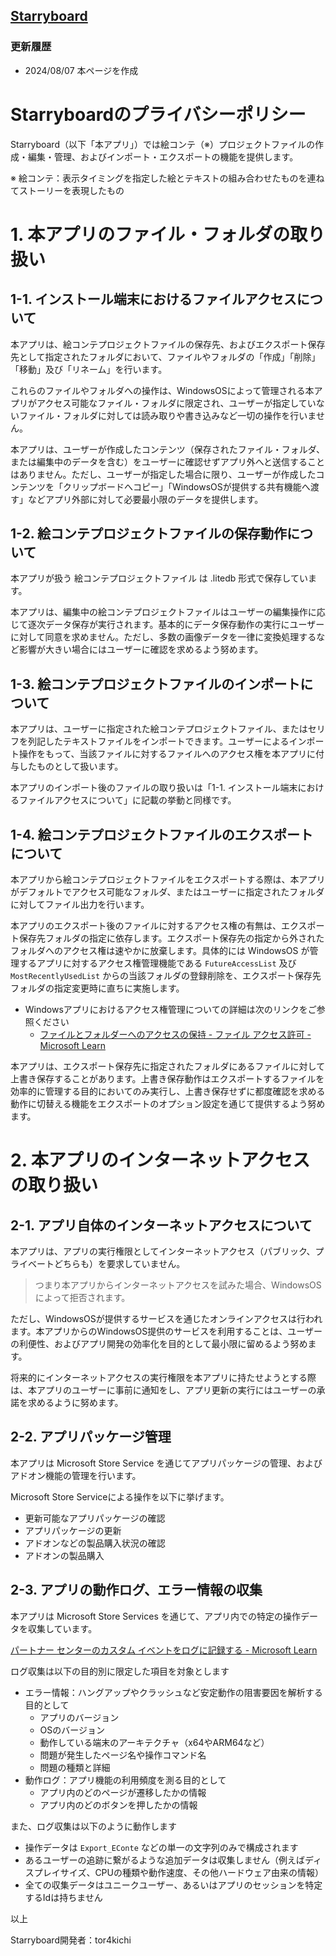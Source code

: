 
## [Starryboard](/Starryboard/about.md)

### 更新履歴

* 2024/08/07 本ページを作成

# Starryboardのプライバシーポリシー

Starryboard（以下「本アプリ」）では絵コンテ（※）プロジェクトファイルの作成・編集・管理、およびインポート・エクスポートの機能を提供します。

※ 絵コンテ：表示タイミングを指定した絵とテキストの組み合わせたものを連ねてストーリーを表現したもの
# 1. 本アプリのファイル・フォルダの取り扱い

## 1-1. インストール端末におけるファイルアクセスについて

本アプリは、絵コンテプロジェクトファイルの保存先、およびエクスポート保存先として指定されたフォルダにおいて、ファイルやフォルダの「作成」「削除」「移動」及び「リネーム」を行います。

これらのファイルやフォルダへの操作は、WindowsOSによって管理される本アプリがアクセス可能なファイル・フォルダに限定され、ユーザーが指定していないファイル・フォルダに対しては読み取りや書き込みなど一切の操作を行いません。

本アプリは、ユーザーが作成したコンテンツ（保存されたファイル・フォルダ、または編集中のデータを含む）をユーザーに確認せずアプリ外へと送信することはありません。ただし、ユーザーが指定した場合に限り、ユーザーが作成したコンテンツを「クリップボードへコピー」「WindowsOSが提供する共有機能へ渡す」などアプリ外部に対して必要最小限のデータを提供します。

## 1-2. 絵コンテプロジェクトファイルの保存動作について

本アプリが扱う 絵コンテプロジェクトファイル は .litedb 形式で保存しています。

本アプリは、編集中の絵コンテプロジェクトファイルはユーザーの編集操作に応じて逐次データ保存が実行されます。基本的にデータ保存動作の実行にユーザーに対して同意を求めません。ただし、多数の画像データを一律に変換処理するなど影響が大きい場合にはユーザーに確認を求めるよう努めます。

## 1-3. 絵コンテプロジェクトファイルのインポートについて

本アプリは、ユーザーに指定された絵コンテプロジェクトファイル、またはセリフを列記したテキストファイルをインポートできます。ユーザーによるインポート操作をもって、当該ファイルに対するファイルへのアクセス権を本アプリに付与したものとして扱います。

本アプリのインポート後のファイルの取り扱いは「1-1. インストール端末におけるファイルアクセスについて」に記載の挙動と同様です。

## 1-4. 絵コンテプロジェクトファイルのエクスポートについて

本アプリから絵コンテプロジェクトファイルをエクスポートする際は、本アプリがデフォルトでアクセス可能なフォルダ、またはユーザーに指定されたフォルダに対してファイル出力を行います。

本アプリのエクスポート後のファイルに対するアクセス権の有無は、エクスポート保存先フォルダの指定に依存します。エクスポート保存先の指定から外されたフォルダへのアクセス権は速やかに放棄します。具体的には WindowsOS が管理するアプリに対するアクセス権管理機能である `FutureAccessList` 及び `MostRecentlyUsedList` からの当該フォルダの登録削除を、エクスポート保存先フォルダの指定変更時に直ちに実施します。

* Windowsアプリにおけるアクセス権管理についての詳細は次のリンクをご参照ください
  * [ファイルとフォルダーへのアクセスの保持 - ファイル アクセス許可 - Microsoft Learn](https://learn.microsoft.com/ja-jp/windows/uwp/files/file-access-permissions#retaining-access-to-files-and-folders)


本アプリは、エクスポート保存先に指定されたフォルダにあるファイルに対して上書き保存することがあります。上書き保存動作はエクスポートするファイルを効率的に管理する目的においてのみ実行し、上書き保存せずに都度確認を求める動作に切替える機能をエクスポートのオプション設定を通じて提供するよう努めます。

# 2. 本アプリのインターネットアクセスの取り扱い

## 2-1. アプリ自体のインターネットアクセスについて

本アプリは、アプリの実行権限としてインターネットアクセス（パブリック、プライベートどちらも）を要求していません。

> つまり本アプリからインターネットアクセスを試みた場合、WindowsOSによって拒否されます。

ただし、WindowsOSが提供するサービスを通じたオンラインアクセスは行われます。本アプリからのWindowsOS提供のサービスを利用することは、ユーザーの利便性、およびアプリ開発の効率化を目的として最小限に留めるよう努めます。

将来的にインターネットアクセスの実行権限を本アプリに持たせようとする際は、本アプリのユーザーに事前に通知をし、アプリ更新の実行にはユーザーの承諾を求めるように努めます。

## 2-2. アプリパッケージ管理

本アプリは Microsoft Store Service を通じてアプリパッケージの管理、およびアドオン機能の管理を行います。

Microsoft Store Serviceによる操作を以下に挙げます。

* 更新可能なアプリパッケージの確認
* アプリパッケージの更新
* アドオンなどの製品購入状況の確認
* アドオンの製品購入

## 2-3. アプリの動作ログ、エラー情報の収集

本アプリは Microsoft Store Services を通じて、アプリ内での特定の操作データを収集しています。

[パートナー センターのカスタム イベントをログに記録する - Microsoft Learn](https://learn.microsoft.com/ja-jp/windows/uwp/monetize/log-custom-events-for-dev-center)

ログ収集は以下の目的別に限定した項目を対象とします

* エラー情報：ハングアップやクラッシュなど安定動作の阻害要因を解析する目的として
  * アプリのバージョン
  * OSのバージョン
  * 動作している端末のアーキテクチャ（x64やARM64など）
  * 問題が発生したページ名や操作コマンド名
  * 問題の種類と詳細
* 動作ログ：アプリ機能の利用頻度を測る目的として
  * アプリ内のどのページが遷移したかの情報
  * アプリ内のどのボタンを押したかの情報

また、ログ収集は以下のように動作します

* 操作データは `Export_EConte` などの単一の文字列のみで構成されます
* あるユーザーの追跡に繋がるような追加データは収集しません（例えばディスプレイサイズ、CPUの種類や動作速度、その他ハードウェア由来の情報）
* 全ての収集データはユニークユーザー、あるいはアプリのセッションを特定するIdは持ちません



以上

Starryboard開発者：tor4kichi